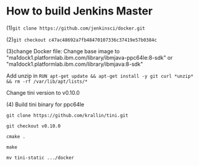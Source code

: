# How to build Jenkins Master 

(1)```git clone https://github.com/jenkinsci/docker.git```

(2)```git checkout c47ac48692a7fb48470107336c37419e57b0384c```

(3)change Docker file:
Change base image to "ma1dock1.platformlab.ibm.com/library/ibmjava-ppc64le:8-sdk"
or "ma1dock1.platformlab.ibm.com/library/ibmjava:8-sdk"

Add unzip in  ```RUN apt-get update && apt-get install -y git curl *unzip* && rm -rf /var/lib/apt/lists/*```

Change tini version to v0.10.0

(4) Build tini binary for ppc64le

```git clone https://github.com/krallin/tini.git```

```git checkout v0.10.0```

```cmake .```

```make```

```mv tini-static .../docker```

